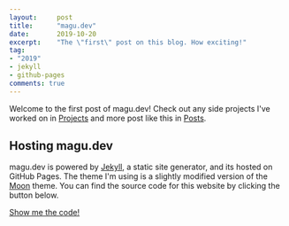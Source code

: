 ```yaml
---
layout:     post
title:      "magu.dev"
date:       2019-10-20
excerpt:    "The \"first\" post on this blog. How exciting!"
tag:
- "2019"
- jekyll
- github-pages
comments: true
---
```


Welcome to the first post of magu.dev! Check out any side projects I've worked on in [Projects][projects] and more post like this in [Posts][posts].

## Hosting magu.dev

magu.dev is powered by [Jekyll](https://jekyllrb.com), a static site generator, and its hosted on GitHub Pages. The theme I'm using is a slightly modified version of the [Moon](https://github.com/TaylanTatli/Moon) theme. You can find the source code for this website by clicking the button below.

<div markdown="0"><a href="https://github.com/msgurgel/msgurgel.github.io" target="_blank" class="btn btn-info">Show me the code!</a></div>

[projects]: https://magu.dev/projects
[posts]: https://magu.dev/posts

